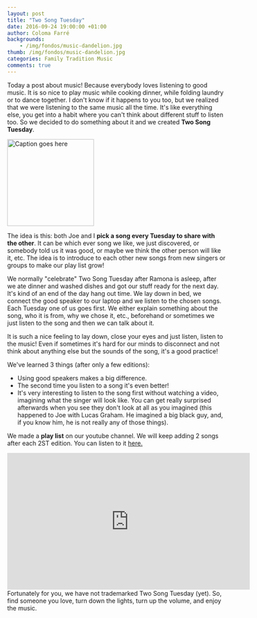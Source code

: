 ```yaml
---
layout: post
title: "Two Song Tuesday"
date: 2016-09-24 19:00:00 +01:00
author: Coloma Farré
backgrounds:
    - /img/fondos/music-dandelion.jpg
thumb: /img/fondos/music-dandelion.jpg
categories: Family Tradition Music
comments: true
---
```


Today a post about music! Because everybody loves listening to good music. It is so nice to play music while cooking dinner, while folding laundry or to dance together. I don't know if it happens to you too, but we realized that we were listening to the same music all the time. It's like everything else, you get into a habit where you can't think about different stuff to listen too. So we decided to do something about it and we created **Two Song Tuesday**.

<a href="/img/20160916_151302-ANIMATION.gif"> <img border="0" alt="Caption goes here" src = "/img/20160916_151302-ANIMATION.gif" width = "200"></a>

The idea is this: both Joe and I **pick a song every Tuesday to share with the other**. It can be which ever song we like, we just discovered, or somebody told us it was good, or maybe we think the other person will like it, etc. The idea is to introduce to each other new songs from new singers or groups to make our play list grow!

We normally "celebrate" Two Song Tuesday after Ramona is asleep, after we ate dinner and washed dishes and got our stuff ready for the next day. It's kind of an end of the day hang out time. We lay down in bed, we connect the good speaker to our laptop and we listen to the chosen songs. Each Tuesday one of us goes first. We either explain something about the song, who it is from, why we chose it, etc., beforehand or sometimes we just listen to the song and then we can talk about it.

It is such a nice feeling to lay down, close your eyes and just listen, listen to the music! Even if sometimes it's hard for our minds to disconnect and not think about anything else but the sounds of the song, it's a good practice!

We've learned 3 things (after only a few editions):

  - Using good speakers makes a big difference.
  - The second time you listen to a song it's even better!
  - It's very interesting to listen to the song first without watching a video, imagining what the singer will look like. You can get really surprised afterwards when you see they don't look at all as you imagined (this happened to Joe with Lucas Graham. He imagined a big black guy, and, if you know him, he is not really any of those things).

We made a **play list** on our youtube channel. We will keep adding 2 songs after each 2ST edition. You can listen to it <a href="https://www.youtube.com/playlist?list=PLz_LrdiU6Jvx1suAecEdgfjuQDg7rYLxP" target="_blank"> here.</a>
<iframe width="560" height="315" src="https://www.youtube.com/embed/videoseries?list=PLz_LrdiU6Jvx1suAecEdgfjuQDg7rYLxP" frameborder="0" allowfullscreen></iframe>
<br>
Fortunately for you, we have not trademarked Two Song Tuesday (yet). So, find someone you love, turn down the lights, turn up the volume, and enjoy the music.
